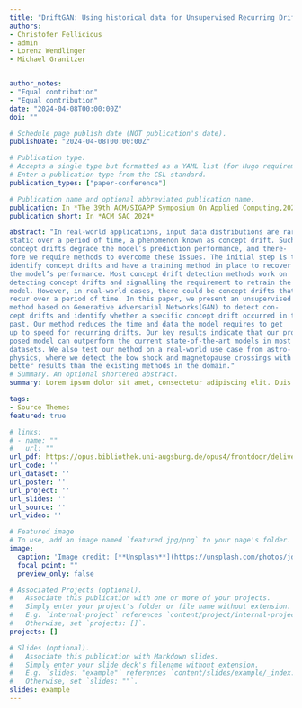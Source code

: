```yaml
---
title: "DriftGAN: Using historical data for Unsupervised Recurring Drift Detection"
authors:
- Christofer Fellicious
- admin
- Lorenz Wendlinger
- Michael Granitzer


author_notes:
- "Equal contribution"
- "Equal contribution"
date: "2024-04-08T00:00:00Z"
doi: ""

# Schedule page publish date (NOT publication's date).
publishDate: "2024-04-08T00:00:00Z"

# Publication type.
# Accepts a single type but formatted as a YAML list (for Hugo requirements).
# Enter a publication type from the CSL standard.
publication_types: ["paper-conference"]

# Publication name and optional abbreviated publication name.
publication: In *The 39th ACM/SIGAPP Symposium On Applied Computing,2024*
publication_short: In *ACM SAC 2024*

abstract: "In real-world applications, input data distributions are rarely
static over a period of time, a phenomenon known as concept drift. Such
concept drifts degrade the model’s prediction performance, and there-
fore we require methods to overcome these issues. The initial step is to
identify concept drifts and have a training method in place to recover
the model’s performance. Most concept drift detection methods work on
detecting concept drifts and signalling the requirement to retrain the
model. However, in real-world cases, there could be concept drifts that
recur over a period of time. In this paper, we present an unsupervised
method based on Generative Adversarial Networks(GAN) to detect con-
cept drifts and identify whether a specific concept drift occurred in the
past. Our method reduces the time and data the model requires to get
up to speed for recurring drifts. Our key results indicate that our pro-
posed model can outperform the current state-of-the-art models in most
datasets. We also test our method on a real-world use case from astro-
physics, where we detect the bow shock and magnetopause crossings with
better results than the existing methods in the domain."
# Summary. An optional shortened abstract.
summary: Lorem ipsum dolor sit amet, consectetur adipiscing elit. Duis posuere tellus ac convallis placerat. Proin tincidunt magna sed ex sollicitudin condimentum.

tags:
- Source Themes
featured: true

# links:
# - name: ""
#   url: ""
url_pdf: https://opus.bibliothek.uni-augsburg.de/opus4/frontdoor/deliver/index/docId/44180/file/1772.pdf
url_code: ''
url_dataset: ''
url_poster: ''
url_project: ''
url_slides: ''
url_source: ''
url_video: ''

# Featured image
# To use, add an image named `featured.jpg/png` to your page's folder. 
image:
  caption: 'Image credit: [**Unsplash**](https://unsplash.com/photos/jdD8gXaTZsc)'
  focal_point: ""
  preview_only: false

# Associated Projects (optional).
#   Associate this publication with one or more of your projects.
#   Simply enter your project's folder or file name without extension.
#   E.g. `internal-project` references `content/project/internal-project/_index.md`.
#   Otherwise, set `projects: []`.
projects: []

# Slides (optional).
#   Associate this publication with Markdown slides.
#   Simply enter your slide deck's filename without extension.
#   E.g. `slides: "example"` references `content/slides/example/_index.md`.
#   Otherwise, set `slides: ""`.
slides: example
---
```

